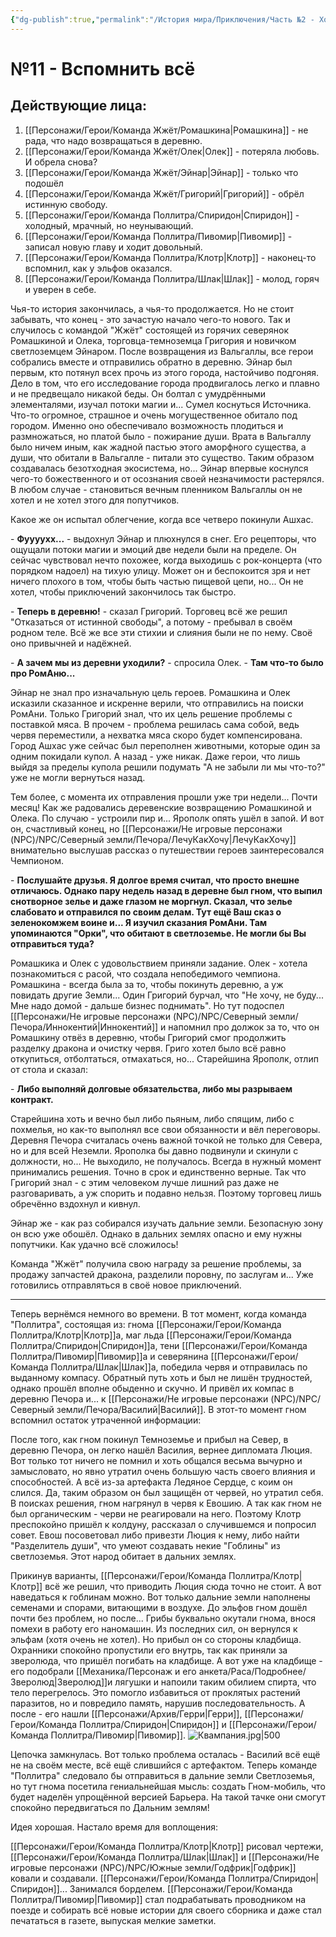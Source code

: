 ```yaml
---
{"dg-publish":true,"permalink":"/История мира/Приключения/Часть №2 - Холод и черви/№11 - Эпилог - Вспомнить всё/","noteIcon":"","created":"2025-09-11T18:52:08.573+03:00","updated":"2025-09-28T08:20:58.139+03:00"}
---
```




# №11 - Вспомнить всё
## Действующие лица:
1. [[Персонажи/Герои/Команда Жжёт/Ромашкина\|Ромашкина]] - не рада, что надо возвращаться в деревню.
2. [[Персонажи/Герои/Команда Жжёт/Олек\|Олек]] - потеряла любовь. И обрела снова?
3. [[Персонажи/Герои/Команда Жжёт/Эйнар\|Эйнар]] - только что подошёл
4. [[Персонажи/Герои/Команда Жжёт/Григорий\|Григорий]] - обрёл истинную свободу.
5. [[Персонажи/Герои/Команда Поллитра/Спиридон\|Спиридон]] - холодный, мрачный, но неунывающий.
6. [[Персонажи/Герои/Команда Поллитра/Пивомир\|Пивомир]] - записал новую главу и ходит довольный.
7. [[Персонажи/Герои/Команда Поллитра/Клотр\|Клотр]] - наконец-то вспомнил, как у эльфов оказался.
8. [[Персонажи/Герои/Команда Поллитра/Шлак\|Шлак]] - молод, горяч и  уверен в себе. 


Чья-то история закончилась, а чья-то продолжается. Но не стоит забывать, что конец - это зачастую начало чего-то нового. 
Так и случилось с командой "Жжёт" состоящей из горячих северянок Ромашкиной и Олека, торговца-темноземца Григория и новичком светлоземцем Эйнаром. После возвращения из Вальгаллы, все герои собрались вместе и отправились обратно в деревню. Эйнар был первым, кто потянул всех прочь из этого города, настойчиво подгоняя. Дело в том, что его исследование города продвигалось легко и плавно и не предвещало никакой беды. Он болтал с умудрёнными элементалями, изучал потоки магии и... Сумел коснуться Источника. Что-то огромное, страшное и очень могущественное обитало под городом. Именно оно обеспечивало возможность плодиться и размножаться, но платой было - пожирание души. Врата в Вальгаллу было ничем иным, как жадной пастью этого аморфного существа, а души, что обитали в Вальгалле - питали это существо. Таким образом создавалась безотходная экосистема, но... Эйнар впервые коснулся чего-то божественного и от осознания своей незначимости растерялся. В любом случае - становиться вечным пленником Вальгаллы он не хотел и не хотел этого для попутчиков. 

Какое же он испытал облегчение, когда все четверо покинули Ашхас. 

\- **Фуууухх...** - выдохнул Эйнар и плюхнулся в снег. Его рецепторы, что ощущали потоки магии и эмоций две недели были на пределе. Он сейчас чувствовал нечто похожее, когда выходишь с рок-концерта (что порядком надоел) на тихую улицу. Может он и беспокоится зря и нет ничего плохого в том, чтобы быть частью пищевой цепи, но... Он не хотел, чтобы приключений закончилось так быстро.

\- **Теперь в деревню!** - сказал Григорий. Торговец всё же решил "Отказаться от истинной свободы", а потому - пребывал в своём родном теле. Всё же все эти стихии и слияния были не по нему. Своё оно привычней и надёжней.

\- **А зачем мы из деревни уходили?** - спросила Олек. - **Там что-то было про РомАню...** 

Эйнар не знал про изначальную цель героев. Ромашкина и Олек исказили сказанное и искренне верили, что отправились на поиски РомАни. Только Григорий знал, что их цель решение проблемы с поставкой мяса. В прочем - проблема решилась сама собой, ведь червя переместили, а нехватка мяса скоро будет компенсирована. Город Ашхас уже сейчас был переполнен животными, которые один за одним покидали купол. А назад - уже никак. Даже герои, что лишь выйдя за пределы купола решили подумать "А не забыли ли мы что-то?" уже не могли вернуться назад. 

Тем более, с момента их отправления прошли уже три недели... Почти месяц! Как же радовались деревенские возвращению Ромашкиной и Олека. По случаю - устроили пир и... Ярополк опять ушёл в запой. И вот он, счастливый конец, но [[Персонажи/Не игровые персонажи (NPC)/NPC/Северный земли/Печора/ЛечуКакХочу\|ЛечуКакХочу]] внимательно выслушав рассказ о путешествии героев заинтересовался Чемпионом.

\- **Послушайте друзья. Я долгое время считал, что просто внешне отличаюсь. Однако пару недель назад в деревне был гном, что выпил снотворное зелье и даже глазом не моргнул. Сказал, что зелье слабовато и отправился по своим делам. Тут ещё Ваш сказ о зеленокомжем воине и... Я изучил сказания РомАни. Там упоминаются "Орки", что обитают в светлоземье. Не могли бы Вы отправиться туда?** 

Ромашкика и Олек с удовольствием приняли задание. Олек - хотела познакомиться с расой, что создала непобедимого чемпиона. Ромашкина - всегда была за то, чтобы покинуть деревню, а уж повидать другие Земли... Один Григорий бурчал, что "Не хочу, не буду... Мне надо домой - дальше бизнес поднимать". Но тут подоспел [[Персонажи/Не игровые персонажи (NPC)/NPC/Северный земли/Печора/Иннокентий\|Иннокентий]] и напомнил про должок за то, что он Ромашкину отвёз в деревню, чтобы Григорий смог продолжить разделку дракона и очистку червя. Григо хотел было всё равно откупиться, отболтаться, отмахаться, но... Старейшина Ярополк, отлип от стола и сказал:

\- **Либо выполняй долговые обязательства, либо мы разрываем контракт.** 

Старейшина хоть и вечно был либо пьяным, либо спящим, либо с похмелья, но как-то выполнял все свои обязанности и вёл переговоры. Деревня Печора считалась очень важной точкой не только для Севера, но и для всей Неземли. Ярополка бы давно подвинули и скинули с должности, но... Не выходило, не получалось. Всегда в нужный момент принимались решения. Точно в срок и единственно верные. Так что Григорий знал - с этим человеком лучше лишний раз даже не разговаривать, а уж спорить и подавно нельзя. Поэтому торговец лишь обречённо вздохнул и кивнул. 

Эйнар же - как раз собирался изучать дальние земли. Безопасную зону он всю уже обошёл. Однако в дальних землях опасно и ему нужны попутчики. Как удачно всё сложилось!

Команда "Жжёт" получила свою награду за решение проблемы, за продажу запчастей дракона, разделили поровну, по заслугам и... Уже готовились отправляться в своё новое приключений. 


---

Теперь вернёмся немного во времени. В тот момент, когда команда "Поллитра", состоящая из: гнома [[Персонажи/Герои/Команда Поллитра/Клотр\|Клотр]]а, маг льда [[Персонажи/Герои/Команда Поллитра/Спиридон\|Спиридон]]а, тени [[Персонажи/Герои/Команда Поллитра/Пивомир\|Пивомир]]а и северянина [[Персонажи/Герои/Команда Поллитра/Шлак\|Шлак]]а, победила червя и отправилась по выданному компасу. Обратный путь хоть и был не лишён трудностей, однако прошёл вполне обыденно и скучно. И привёл их компас в деревню Печора и... к [[Персонажи/Не игровые персонажи (NPC)/NPC/Северный земли/Печора/Василий\|Василий]]. В этот-то момент гном вспомнил остаток утраченной информации: 

После того, как гном покинул Темноземье и прибыл на Север, в деревню Печора, он легко нашёл Василия, вернее дипломата Люция. Вот только тот ничего не помнил и хоть общался весьма вычурно и замысловато, но явно утратил очень большую часть своего влияния и способностей. А всё из-за артефакта Ледяное Сердце, с коим он слился. Да, таким образом он был защищён от червей, но утратил себя. В поисках решения, гном нагрянул в червя к Евошию. А так как гном не был органическим - черви не реагировали на него. Поэтому Клотр преспокойно пришёл к колдуну, рассказал о случившемся и попросил совет. Евош посоветовал либо привезти Люция к нему, либо найти "Разделитель души", что умеют создавать некие "Гоблины" из светлоземья. Этот народ обитает в дальних землях. 

Прикинув варианты, [[Персонажи/Герои/Команда Поллитра/Клотр\|Клотр]] всё же решил, что приводить Люция сюда точно не стоит. А вот наведаться к гоблинам можно. Вот только дальние земли наполнены семенами и спорами, витающими в воздухе. До эльфов гном дошёл почти без проблем, но после... Грибы буквально окутали гнома, внося помехи в работу его наномашин. Из последних сил, он вернулся к эльфам (хотя очень не хотел). Но прибыл он со стороны кладбища. Охранники спокойно пропустили его внутрь, так как приняли за зверолюда, что пришёл погибать на кладбище. А вот уже на кладбище - его подобрали [[Механика/Персонаж и его анкета/Раса/Подробнее/Зверолюд\|Зверолюд]]и лягушки и напоили таким обилием спирта, что тело перегрелось. Это помогло избавиться от проклятых растений паразитов, но и повредило память, нарушив последовательность. А после - его нашли [[Персонажи/Архив/Герри\|Герри]], [[Персонажи/Герои/Команда Поллитра/Спиридон\|Спиридон]] и [[Персонажи/Герои/Команда Поллитра/Пивомир\|Пивомир]]. 
![Квампания.jpg|500](/img/user/system/img/NPC/%D0%A1%D0%B2%D0%B5%D1%82%D0%BB%D0%BE%D0%B7%D0%B5%D0%BC%D1%8C%D0%B5/%D0%9A%D0%B2%D0%B0%D0%BC%D0%BF%D0%B0%D0%BD%D0%B8%D1%8F.jpg)

Цепочка замкнулась. Вот только проблема осталась - Василий всё ещё не на своём месте, всё ещё слившийся с артефактом. Теперь команде "Поллитра" следовало бы отправиться в дальние земли Светлоземья, но тут гнома посетила гениальнейшая мысль: создать Гном-мобиль, что будет наделён упрощённой версией Барьера. На такой тачке они смогут спокойно передвигаться по Дальним землям! 

Идея хорошая. Настало время для воплощения:

[[Персонажи/Герои/Команда Поллитра/Клотр\|Клотр]] рисовал чертежи, [[Персонажи/Герои/Команда Поллитра/Шлак\|Шлак]]  и [[Персонажи/Не игровые персонажи (NPC)/NPC/Южные земли/Годфрик\|Годфрик]] ковали и создавали. [[Персонажи/Герои/Команда Поллитра/Спиридон\|Спиридон]]... Занимался борделем. [[Персонажи/Герои/Команда Поллитра/Пивомир\|Пивомир]] стал подрабатывать проводником на поезде и собирать всё новые истории для своего сборника и даже стал печататься в газете, выпуская мелкие заметки. 


